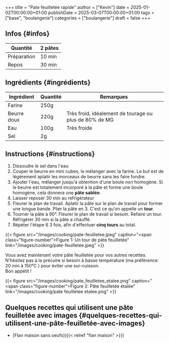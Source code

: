 +++
title = "Pate feuilletée rapide"
author = ["Kevin"]
date = 2025-01-02T00:00:00+01:00
publishDate = 2025-03-07T00:00:00+01:00
tags = ["base", "boulangerie"]
categories = ["boulangerie"]
draft = false
+++

## Infos {#infos}

| Quantité    | 2 pâtes |
|-------------|---------|
| Préparation | 10 min  |
| Repos       | 30 min  |


## Ingrédients {#ingrédients}

| Ingrédient  | Quantité | Remarques                                              |
|-------------|----------|--------------------------------------------------------|
| Farine      | 250g     |                                                        |
| Beurre doux | 220g     | Très froid, idéalement de tourage ou plus de 80% de MG |
| Eau         | 100g     | Très froide                                            |
| Sel         | 2g       |                                                        |


## Instructions {#instructions}

1.  Dissoudre le sel dans l'eau
2.  Couper le beurre en mini cubes, le mélanger avec la farine. Le but est de légèrement aplatir les morceaux de beurre sans les faire fondre.
3.  Ajouter l'eau, mélanger jusqu'à obtention d'une boule non homogène. Si le beurre est totalement incorporé à la pâte et forme une boule homogène, cela donnera une **pâte sablée**.
4.  Laisser reposer 30 min au refrigérateur
5.  Fleurer le plan de travail. Aplatir la pâte sur le plan de travail pour former une longue bande. Plier la pâte en 3. C'est ce qu'on appelle un **tour**.
6.  Tourner la pâte à 90°. Fleurer le plan de travail si besoin. Refaire un tour. Réfrigérer 30 min si la pâte a chauffé.
7.  Répéter l'étape 6 3 fois, afin d'effectuer **cinq tours** au total.

<a id="figure--Tour de pâte feuilletée"></a>

{{< figure src="/images/cooking/pate-feuilletee.jpeg" caption="<span class=\"figure-number\">Figure 1: </span>Un tour de pâte feuilletée" link="/images/cooking/pate-feuilletee.jpeg" >}}

Vous avez maintenant votre pâte feuilletée pour vos autres recettes. N'hésitez pas à la précuire si besoin à basse température (ma préférence: 20 min à 150°C ) pour éviter une sur-cuisson.<br />
Bon appétit !

<a id="figure--Pâte feuilletée étalée"></a>

{{< figure src="/images/cooking/pate_feuilletee_etalee.png" caption="<span class=\"figure-number\">Figure 2: </span>Pâte feuilletée étalée" link="/images/cooking/pate feuilletee etalee.png" >}}


## Quelques recettes qui utilisent une pâte feuilletée avec images {#quelques-recettes-qui-utilisent-une-pâte-feuilletée-avec-images}

-   [Flan maison sans oeufs]({{< relref "flan maison" >}})
